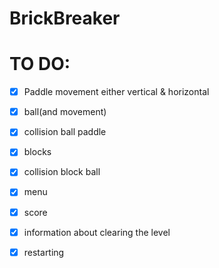 # BrickBreaker

# TO DO:
- [x] Paddle movement either vertical & horizontal
- [x] ball(and movement)
- [x] collision ball paddle
- [x] blocks
- [x] collision block ball
- [x] menu 
- [x] score
- [x] information about clearing the level 
- [x] restarting 
 